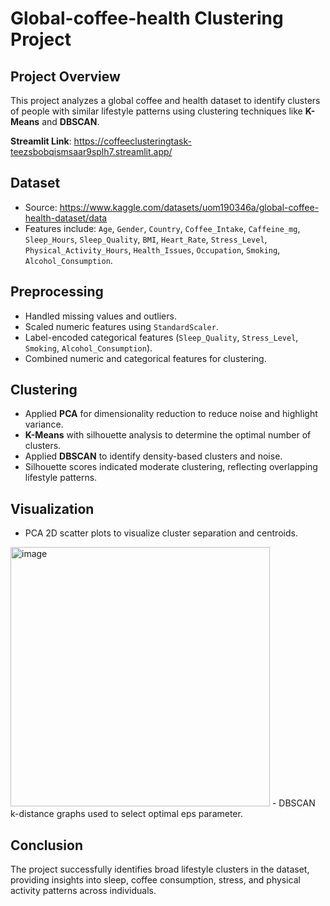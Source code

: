 # Global-coffee-health Clustering Project

## Project Overview
This project analyzes a global coffee and health dataset to identify clusters of people with similar lifestyle patterns using clustering techniques like **K-Means** and **DBSCAN**.

**Streamlit Link**: https://coffeeclusteringtask-teezsbobqismsaar9splh7.streamlit.app/
## Dataset
- Source: https://www.kaggle.com/datasets/uom190346a/global-coffee-health-dataset/data
- Features include: `Age`, `Gender`, `Country`, `Coffee_Intake`, `Caffeine_mg`, `Sleep_Hours`, `Sleep_Quality`, `BMI`, `Heart_Rate`, `Stress_Level`, `Physical_Activity_Hours`, `Health_Issues`, `Occupation`, `Smoking`, `Alcohol_Consumption`.

## Preprocessing
- Handled missing values and outliers.  
- Scaled numeric features using `StandardScaler`.  
- Label-encoded categorical features (`Sleep_Quality`, `Stress_Level`, `Smoking`, `Alcohol_Consumption`).  
- Combined numeric and categorical features for clustering.  

## Clustering
- Applied **PCA** for dimensionality reduction to reduce noise and highlight variance.  
- **K-Means** with silhouette analysis to determine the optimal number of clusters.  
- Applied **DBSCAN** to identify density-based clusters and noise.  
- Silhouette scores indicated moderate clustering, reflecting overlapping lifestyle patterns.  

## Visualization
- PCA 2D scatter plots to visualize cluster separation and centroids.
<img width="415" height="415" alt="image" src="https://github.com/user-attachments/assets/3bba07b8-d4c7-41ce-81b9-6fa274d2029b" />
- DBSCAN k-distance graphs used to select optimal eps parameter.  

## Conclusion
The project successfully identifies broad lifestyle clusters in the dataset, providing insights into sleep, coffee consumption, stress, and physical activity patterns across individuals.
